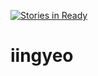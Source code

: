 [![Stories in Ready](https://badge.waffle.io/iingyeo/iingyeo.png?label=ready&title=Ready)](https://waffle.io/iingyeo/iingyeo)
# iingyeo
